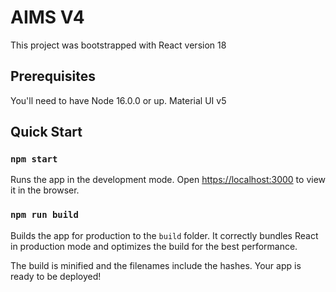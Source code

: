 # AIMS V4

This project was bootstrapped with React version 18

## Prerequisites

You'll need to have Node 16.0.0 or up.
Material UI v5

## Quick Start

### `npm start`

Runs the app in the development mode.
Open [https://localhost:3000](http://localhost:3000) to view it in the browser.

### `npm run build`

Builds the app for production to the `build` folder.
It correctly bundles React in production mode and optimizes the build for the best performance.

The build is minified and the filenames include the hashes.
Your app is ready to be deployed!
